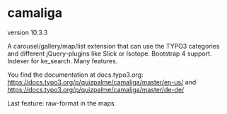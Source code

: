 # camaliga

version 10.3.3

A carousel/gallery/map/list extension that can use the TYPO3 categories and different jQuery-plugins like Slick or Isotope. 
Bootstrap 4 support. Indexer for ke_search. Many features.

You find the documentation at docs.typo3.org:
https://docs.typo3.org/p/quizpalme/camaliga/master/en-us/
and
https://docs.typo3.org/p/quizpalme/camaliga/master/de-de/

Last feature: raw-format in the maps.